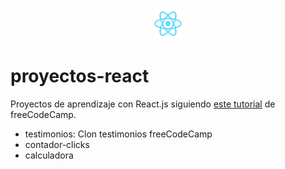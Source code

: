 <p align="center"><img src="logo-react.svg" height="50"/></p>

# proyectos-react 

Proyectos de aprendizaje con React.js siguiendo [este tutorial][tutorial] de freeCodeCamp.

* testimonios: Clon testimonios freeCodeCamp
* contador-clicks
* calculadora

 [tutorial]: https://youtu.be/6Jfk8ic3KVk